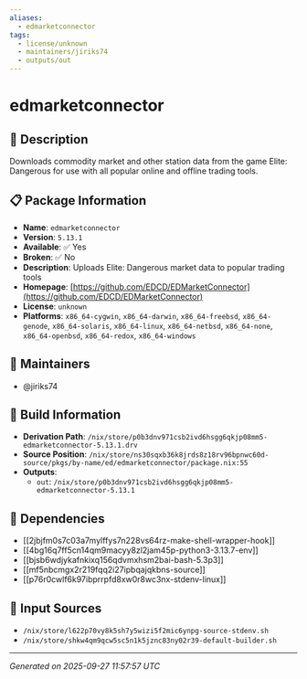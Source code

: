```yaml
---
aliases:
  - edmarketconnector
tags:
  - license/unknown
  - maintainers/jiriks74
  - outputs/out
---
```


# edmarketconnector

## 📝 Description

Downloads commodity market and other station data from the game Elite: Dangerous for use with all popular online and offline trading tools.

## 📋 Package Information

- **Name**: `edmarketconnector`
- **Version**: `5.13.1`
- **Available**: ✅ Yes
- **Broken**: ✅ No
- **Description**: Uploads Elite: Dangerous market data to popular trading tools
- **Homepage**: [https://github.com/EDCD/EDMarketConnector](https://github.com/EDCD/EDMarketConnector)
- **License**: `unknown`
- **Platforms**: `x86_64-cygwin`, `x86_64-darwin`, `x86_64-freebsd`, `x86_64-genode`, `x86_64-solaris`, `x86_64-linux`, `x86_64-netbsd`, `x86_64-none`, `x86_64-openbsd`, `x86_64-redox`, `x86_64-windows`
## 👥 Maintainers

- @jiriks74


## 🔧 Build Information

- **Derivation Path**: `/nix/store/p0b3dnv971csb2ivd6hsgg6qkjp08mm5-edmarketconnector-5.13.1.drv`
- **Source Position**: `/nix/store/ns30sqxb36k8jrds8z18rv96bpnwc60d-source/pkgs/by-name/ed/edmarketconnector/package.nix:55`
- **Outputs**:
  - `out`:  `/nix/store/p0b3dnv971csb2ivd6hsgg6qkjp08mm5-edmarketconnector-5.13.1`

## 🔗 Dependencies

- [[2jbjfm0s7c03a7mylffys7n228vs64rz-make-shell-wrapper-hook]]
- [[4bg16q7ff5cn14qm9macyy8zl2jam45p-python3-3.13.7-env]]
- [[bjsb6wdjykafnkixq156qdvmxhsm2bai-bash-5.3p3]]
- [[mf5nbcmgx2r219fqq2i27ipbqajqkbns-source]]
- [[p76r0cwlf6k97ibprrpfd8xw0r8wc3nx-stdenv-linux]]

## 📁 Input Sources

- `/nix/store/l622p70vy8k5sh7y5wizi5f2mic6ynpg-source-stdenv.sh`
- `/nix/store/shkw4qm9qcw5sc5n1k5jznc83ny02r39-default-builder.sh`

---
*Generated on 2025-09-27 11:57:57 UTC*
